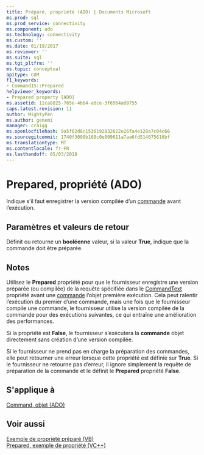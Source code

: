 ```yaml
---
title: Préparé, propriété (ADO) | Documents Microsoft
ms.prod: sql
ms.prod_service: connectivity
ms.component: ado
ms.technology: connectivity
ms.custom: ''
ms.date: 01/19/2017
ms.reviewer: ''
ms.suite: sql
ms.tgt_pltfrm: ''
ms.topic: conceptual
apitype: COM
f1_keywords:
- Command15::Prepared
helpviewer_keywords:
- Prepared property [ADO]
ms.assetid: 11ca8825-765e-4bb4-a6ce-3f6564ad8755
caps.latest.revision: 11
author: MightyPen
ms.author: genemi
manager: craigg
ms.openlocfilehash: 9a5f02d8c1536192832622e26fa4e128a7c04c66
ms.sourcegitcommit: 1740f3090b168c0e809611a7aa6fd514075616bf
ms.translationtype: MT
ms.contentlocale: fr-FR
ms.lasthandoff: 05/03/2018
---
```

# <a name="prepared-property-ado"></a>Prepared, propriété (ADO)
Indique s’il faut enregistrer la version compilée d’un [commande](../../../ado/reference/ado-api/command-object-ado.md) avant l’exécution.  
  
## <a name="settings-and-return-values"></a>Paramètres et valeurs de retour  
 Définit ou retourne un **booléenne** valeur, si la valeur **True**, indique que la commande doit être préparée.  
  
## <a name="remarks"></a>Notes  
 Utilisez le **Prepared** propriété pour que le fournisseur enregistre une version préparée (ou compilée) de la requête spécifiée dans le [CommandText](../../../ado/reference/ado-api/commandtext-property-ado.md) propriété avant une [commande](../../../ado/reference/ado-api/command-object-ado.md) l’objet première exécution. Cela peut ralentir l’exécution du premier d’une commande, mais une fois que le fournisseur compile une commande, le fournisseur utilise la version compilée de la commande pour des exécutions suivantes, ce qui entraîne une amélioration des performances.  
  
 Si la propriété est **False**, le fournisseur s’exécutera la **commande** objet directement sans création d’une version compilée.  
  
 Si le fournisseur ne prend pas en charge la préparation des commandes, elle peut retourner une erreur lorsque cette propriété est définie sur **True**. Si le fournisseur ne retourne pas d’erreur, il ignore simplement la requête de préparation de la commande et le définit le **Prepared** propriété **False**.  
  
## <a name="applies-to"></a>S'applique à  
 [Command, objet (ADO)](../../../ado/reference/ado-api/command-object-ado.md)  
  
## <a name="see-also"></a>Voir aussi  
 [Exemple de propriété préparé (VB)](../../../ado/reference/ado-api/prepared-property-example-vb.md)   
 [Prepared, exemple de propriété (VC++)](../../../ado/reference/ado-api/prepared-property-example-vc.md)   
